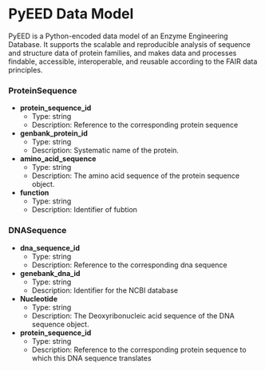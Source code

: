 # PyEED Data Model

PyEED is a Python-encoded data model of an Enzyme Engineering Database. It supports the scalable and reproducible analysis of sequence and structure data of protein families, and makes data and processes findable, accessible, interoperable, and reusable according to the FAIR data principles.

### ProteinSequence
- __protein_sequence_id__
  - Type: string
  - Description: Reference to the corresponding protein sequence 
- __genbank_protein_id__
  - Type: string
  - Description: Systematic name of the protein.
- __amino_acid_sequence__
  - Type: string
  - Description: The amino acid sequence of the protein sequence object.
- __function__
  - Type: string
  - Description: Identifier of fubtion

### DNASequence


- __dna_sequence_id__
  - Type: string
  - Description: Reference to the corresponding dna sequence
- __genebank_dna_id__
  - Type: string
  - Description: Identifier for the NCBI database
- __Nucleotide__
  - Type: string
  - Description: The Deoxyribonucleic acid sequence of the DNA sequence object.
- __protein_sequence_id__
  - Type: string
  - Description: Reference to the corresponding protein sequence to which this DNA sequence translates 
